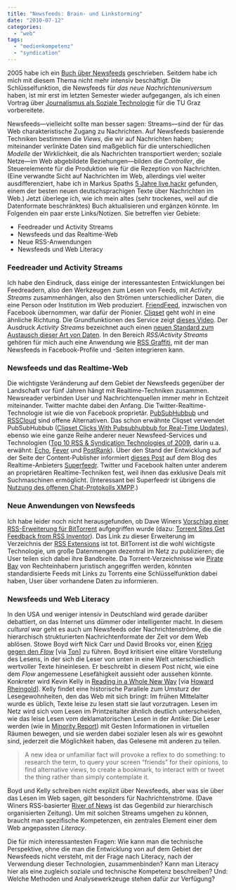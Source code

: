 ```yaml
---
title: "Newsfeeds: Brain- und Linkstorming"
date: "2010-07-12"
categories: 
  - "web"
tags: 
  - "medienkompetenz"
  - "syndication"
---
```


2005 habe ich ein [Buch über Newsfeeds](http://www.galileocomputing.de/katalog/buecher/titel/gp/titelID-865 "Newsfeeds mit RSS und Atom. Nachrichtenaustausch mit Really Simple Syndication und Atom - Das Buch von Galileo Computing") geschrieben. Seitdem habe ich mich mit diesem Thema nicht mehr intensiv beschäftigt. Die Schlüsselfunktion, die Newsfeeds für _das neue Nachrichtenuniversum_ haben, ist mir erst im letzten Semester wieder aufgegangen, als ich einen Vortrag über [Journalismus als Soziale Technologie](http://curry.tugraz.at/ZID%20VL/watch/154.aspx? "ePresence Presentation Portal Online Journalismus im Wandel der Zeit") für die TU Graz vorbereitete.

Newsfeeds—vielleicht sollte man besser sagen: Streams—sind der für das Web charakteristische Zugang zu Nachrichten. Auf Newsfeeds basierende Techniken bestimmen die _Views_, die wir auf Nachrichten haben; miteinander verlinkte Daten sind maßgeblich für die unterschiedlichen _Modelle_ der Wirklichkeit, die als Nachrichten transportiert werden; soziale Netze—im Web abgebildete Beziehungen—bilden die _Controller_, die Steuerelemente für die Produktion wie für die Rezeption von Nachrichten. (Eine verwandte Sicht auf Nachrichten im Web, allerdings viel weiter ausdifferenziert, habe ich in Markus Spaths [5 Jahre live.hackr](http://hackr.de/2010/07/01/5-jahre-livehackr "live.hackr : 5 Jahre live.hackr") gefunden, einem der besten neuen deutschsprachigen Texte über Nachrichten im Web.) Jetzt überlege ich, wie ich mein altes (sehr trockenes, weil auf die Datenformate beschränktes) Buch aktualisieren und ergänzen könnte. Im Folgenden ein paar erste Links/Notizen. Sie betreffen vier Gebiete:

- Feedreader und Activity Streams
- Newsfeeds und das Realtime-Web
- Neue RSS-Anwendungen
- Newsfeeds und Web Literacy

### Feedreader und Activity Streams

Ich habe den Eindruck, dass einige der interessantesten Entwicklungen bei Feedreadern, also den Werkzeugen zum Lesen von Feeds, mit _Activity Streams_ zusammenhängen, also den Strömen unterschiedlicher Daten, die eine Person oder Institution im Web produziert. [FriendFeed](http://friendfeed.com/ "FriendFeed"), inzwischen von Facebook übernommen, war dafür der Pionier. [Cliqset](http://cliqset.com/ "Cliqset : Home") geht wohl in eine ähnliche Richtung. Die Grundfunktionen des Service zeigt [dieses Video](http://vimeo.com/12918925# "Cliqset - Getting started on Vimeo"). Der Ausdruck _Activity Streams_ bezeichnet auch einen [neuen Standard zum Austausch dieser Art von Daten](http://wiki.activitystrea.ms/ "Activity Streams / FrontPage"). In den Bereich _RSS/Activity Streams_ gehören für mich auch eine Anwendung wie [RSS Graffiti](http://apps.facebook.com/rssgraffiti/?ref=ts "RSS Graffiti on Facebook"), mit der man Newsfeeds in Facebook-Profile und -Seiten integrieren kann.

### Newsfeeds und das Realtime-Web

Die wichtigste Veränderung auf dem Gebiet der Newsfeeds gegenüber der Landschaft vor fünf Jahren hängt mit Realtime-Techniken zusammen. Newsreader verbinden User und Nachrichtenquellen immer mehr in Echtzeit miteinander. Twitter machte dabei den Anfang. Die Twitter-Realtime-Technologie ist wie die von Facebook proprietär. [PubSubHubbub](http://code.google.com/p/pubsubhubbub/ "pubsubhubbub - Project Hosting on Google Code") und [RSSCloud](http://rsscloud.org/ "HowTo: Rebooting the RSS cloud") sind offene Alternativen. Das schon erwähnte Cliqset verwendet PubSubHubbub ([Cliqset Clicks With Pubsubhubbub for Real-Time Updates](http://blog.louisgray.com/2009/12/cliqset-clicks-with-pubsubhubbub-for.html "louisgray.com: Cliqset Clicks With Pubsubhubbub for Real-Time Updates")), ebenso wie eine ganze Reihe anderer neuer Newsfeed-Services und Technologien ([Top 10 RSS & Syndication Technologies of 2009](http://www.readwriteweb.com/archives/top_rss_syndication_technologies_of_2009.php "Top 10 RSS & Syndication Technologies of 2009"), darin u.a. erwähnt: [Echo](http://aboutecho.com/ "Echo: Join the Real-Time Web"), [Fever](http://feedafever.com/ "Fever° Red hot. Well read.") und [PostRank](http://www.postrank.com/ "PostRank")). Über den Stand der Entwicklung auf der Seite der Content-Publisher informiert [dieses Post](http://blog.superfeedr.com/realtime/publishers/twitter/facebook/pubsubhubbub/state-of-the-realtime-web-publishers/ "Superfeedr : State of the Realtime Web : the Publishers") auf dem Blog des Realtime-Anbieters [Superfeedr](http://superfeedr.com/ "Superfeedr : Real-time feed parsing in the cloud for web-developers"). Twitter und Facebook halten unter anderem an proprietären Realtime-Techniken fest, weil ihnen das exklusive Deals mit Suchmaschinen ermöglicht. (Interessant bei Superfeedr ist übrigens die [Nutzung des offenen Chat-Protokolls XMPP](http://superfeedr.com/documentation#xmpp_pubsub "Superfeedr : Real-time feed parsing in the cloud for web-developers").)

### Neue Anwendungen von Newsfeeds

Ich habe leider noch nicht herausgefunden, ob Dave Winers [Vorschlag einer RSS-Erweiterung für BitTorrent](http://unberkeley.com/2009/12/03/ideas-for-a-bittorrent-namespace/ "Ideas for a BitTorrent namespace « UNBERKELEY") aufgegriffen wurde (dazu: [Torrent Sites Get Feedback from RSS Inventor](http://torrentfreak.com/torrent-sites-get-feedback-from-rss-inventor-091206/?utm_source=feedburner&utm_medium=feed&utm_campaign=Feed%3A+Torrentfreak+%28Torrentfreak%29 "Torrent Sites Get Feedback from RSS Inventor | TorrentFreak")). Das Link zu dieser Erweiterung im Verzeichnis der [RSS Extensions](http://rss-extensions.org/wiki/Main_Page "Main Page - RSS Extensions") ist tot. BitTorrent ist die wohl wichtigste Technologie, um große Datenmengen dezentral im Netz zu publizieren; die User teilen sich dabei ihre Bandbreite. Da Torrent-Verzeichnisse wie [Pirate Bay](http://thepiratebay.org/ "Download music, movies, games, software! The Pirate Bay - The world's most resilient BitTorrent site") von Rechteinhabern juristisch angegriffen werden, könnten standardisierte Feeds mit Links zu Torrents eine Schlüsselfunktion dabei haben, User über vorhandene Daten zu informieren.

### Newsfeeds und Web Literacy

In den USA und weniger intensiv in Deutschland wird gerade darüber debattiert, on das Internet uns dümmer oder intelligenter macht. In diesem _cultural war_ geht es auch um Newsfeeds oder Nachrichtenströme, die die hierarchisch strukturierten Nachrichtenformate der Zeit vor dem Web ablösen. Stowe Boyd wirft Nick Carr und David Brooks vor, einen [Krieg gegen den _Flow_](http://www.stoweboyd.com/post/789281584/the-war-on-flow "Stowe Boyd — The War On Flow") \[via [Ton](http://delicious.com/ton "ton's Bookmarks on Delicious")\] zu führen. Boyd kritisiert eine elitäre Vorstellung des Lesens, in der sich die Leser von unten in eine Welt unterschiedlich wertvoller Texte hineinlesen. Er beschreibt in diesem Post nicht, wie eine dem _Flow_ angemessene Lesefähigkeit aussieht oder aussehen könnte. Konkreter wird Kevin Kelly in [Reading in a Whole New Way](http://www.smithsonianmag.com/specialsections/40th-anniversary/Reading-in-a-Whole-New-Way.html?c=y&page=1 "Reading in a Whole New Way | 40th Anniversary | Smithsonian Magazine") \[via [Howard Rheingold](http://delicious.com/hrheingold "hrheingold's Bookmarks on Delicious")\]. Kelly findet eine historische Parallele zum Umsturz der Lesegewohnheiten, den das Web mit sich bringt: Im frühen Mittelalter wurde es üblich, Texte leise zu lesen statt sie laut vorzutragen. Lesen im Netz wird sich vom Lesen im Printzeitalter ähnlich deutlich unterscheiden, wie das leise Lesen vom deklamatorischen Lesen in der Antike: Die Leser werden (wie in [Minority Report](http://www.imdb.com/title/tt0181689/ "Minority Report (2002)")) mit Gesten Informationen in virtuellen Räumen bewegen, und sie werden dabei sozialer lesen als wir es gewohnt sind, jederzeit die Möglichkeit haben, das Gelesene mit anderen zu teilen.

> A new idea or unfamiliar fact will provoke a reflex to do something: to research the term, to query your screen “friends” for their opinions, to find alternative views, to create a bookmark, to interact with or tweet the thing rather than simply contemplate it.

Boyd und Kelly schreiben nicht explizit über Newsfeeds, aber was sie über das Lesen im Web sagen, gilt besonders für Nachrichtenströme. (Dave Winers RSS-basierter [River of News](http://www.reallysimplesyndication.com/riverOfNews "RSS: What is a 'River of News' style aggregator?") ist das Gegenbild zur hierarchisch organisierten Zeitung). Um mit solchen Streams umgehen zu können, braucht man spezifische Kompetenzen, ein zentrales Element einer dem Web angepassten _Literacy_.

Die für mich interessantesten Fragen: Wie kann man die technische Perspektive, ohne die man die Entwicklung von auf dem Gebiet der Newsfeeds nicht versteht, mit der Frage nach Literacy, nach der Verwendung dieser Technologien, zusammenbinden? Kann man Literacy hier als eine zugleich soziale und technische Kompetenz beschreiben? Und: Welche Methoden und Analysewerkzeuge stehen dafür zur Verfügung?
